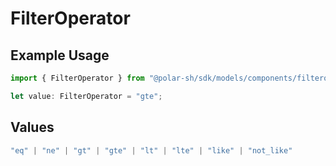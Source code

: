 # FilterOperator

## Example Usage

```typescript
import { FilterOperator } from "@polar-sh/sdk/models/components/filteroperator.js";

let value: FilterOperator = "gte";
```

## Values

```typescript
"eq" | "ne" | "gt" | "gte" | "lt" | "lte" | "like" | "not_like"
```